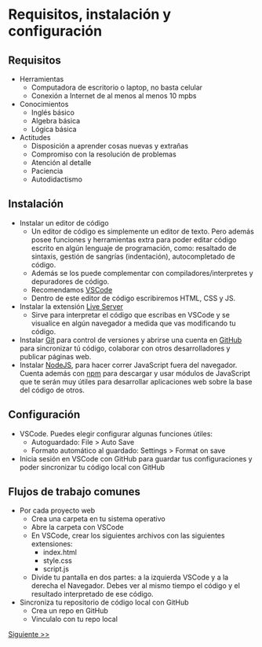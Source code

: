 # Requisitos, instalación y configuración

## Requisitos

- Herramientas
  - Computadora de escritorio o laptop, no basta celular
  - Conexión a Internet de al menos al menos 10 mpbs
- Conocimientos
  - Inglés básico
  - Algebra básica
  - Lógica básica
- Actitudes
  - Disposición a aprender cosas nuevas y extrañas
  - Compromiso con la resolución de problemas
  - Atención al detalle
  - Paciencia
  - Autodidactismo
  
## Instalación

- Instalar un editor de código
  - Un editor de código es simplemente un editor de texto. Pero además posee funciones y herramientas extra para poder editar código escrito en algún lenguaje de programación, como: resaltado de sintaxis, gestión de sangrías (indentación), autocompletado de código.
  - Además se los puede complementar con compiladores/interpretes y depuradores de código.
  - Recomendamos [VSCode](https://code.visualstudio.com/)
  - Dentro de este editor de código escribiremos HTML, CSS y JS.
- Instalar la extensión [Live Server](https://marketplace.visualstudio.com/items?itemName=ritwickdey.LiveServer)
  - Sirve para interpretar el código que escribas en VSCode y se visualice en algún navegador a medida que vas modificando tu código.
- Instalar [Git](https://git-scm.com/) para control de versiones y abrirse una cuenta en [GitHub](https://github.com/) para sincronizar tú código, colaborar con otros desarrolladores y publicar páginas web.
- Instalar [NodeJS](https://nodejs.org/en), para hacer correr JavaScript fuera del navegador. Cuenta además con [npm](https://www.npmjs.com/) para descargar y usar módulos de JavaScript que te serán muy útiles para desarrollar aplicaciones web sobre la base del código de otros.

## Configuración
- VSCode. Puedes elegir configurar algunas funciones útiles:
  - Autoguardado: File > Auto Save
  - Formato automático al guardado: Settings > Format on save
- Inicia sesión en VSCode con GitHub para guardar tus configuraciones y poder sincronizar tu código local con GitHub


## Flujos de trabajo comunes
- Por cada proyecto web
  - Crea una carpeta en tu sistema operativo
  - Abre la carpeta con VSCode
  - En VSCode, crear los siguientes archivos con las siguientes extensiones:
    - index.html
    - style.css
    - script.js
  - Divide tu pantalla en dos partes: a la izquierda VSCode y a la derecha el Navegador. Debes ver al mismo tiempo el código y el resultado interpretado de ese código.
- Sincroniza tu repositorio de código local con GitHub
  - Crea un repo en GitHub
  - Vinculalo con tu repo local

[Siguiente >>](https://github.com/lab-tecnosocial/curso-programacionweb/tree/main/01-introduccion)